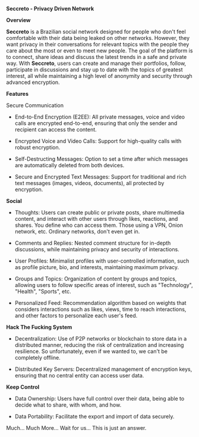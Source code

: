 **Seccreto - Privacy Driven Network**



**Overview**

**Seccreto** is a Brazilian social network designed for people who don't feel comfortable with their data being leaked on other networks. However, they want privacy in their conversations for relevant topics with the people they care about the most or even to meet new people. The goal of the platform is to connect, share ideas and discuss the latest trends in a safe and private way. With **Seccreto**, users can create and manage their portfolios, follow, participate in discussions and stay up to date with the topics of greatest interest, all while maintaining a high level of anonymity and security through advanced encryption.

**Features**

Secure Communication

- End-to-End Encryption (E2EE): All private messages, voice and video calls are encrypted end-to-end, ensuring that only the sender and recipient can access the content.

- Encrypted Voice and Video Calls: Support for high-quality calls with robust encryption.

- Self-Destructing Messages: Option to set a time after which messages are automatically deleted from both devices.

- Secure and Encrypted Text Messages: Support for traditional and rich text messages (images, videos, documents), all protected by encryption.

**Social**

- Thoughts: Users can create public or private posts, share multimedia content, and interact with other users through likes, reactions, and shares. You define who can access them. Those using a VPN, Onion network, etc. Ordinary networks, don't even get in.

- Comments and Replies: Nested comment structure for in-depth discussions, while maintaining privacy and security of interactions.

- User Profiles: Minimalist profiles with user-controlled information, such as profile picture, bio, and interests, maintaining maximum privacy.

- Groups and Topics: Organization of content by groups and topics, allowing users to follow specific areas of interest, such as "Technology", "Health", "Sports", etc.

- Personalized Feed: Recommendation algorithm based on weights that considers interactions such as likes, views, time to reach interactions, and other factors to personalize each user's feed.

**Hack The Fucking System**

- Decentralization: Use of P2P networks or blockchain to store data in a distributed manner, reducing the risk of centralization and increasing resilience. So unfortunately, even if we wanted to, we can't be completely offline.

- Distributed Key Servers: Decentralized management of encryption keys, ensuring that no central entity can access user data.

**Keep Control**

- Data Ownership: Users have full control over their data, being able to decide what to share, with whom, and how.

- Data Portability: Facilitate the export and import of data securely.

Much... Much More... Wait for us... This is just an answer.


